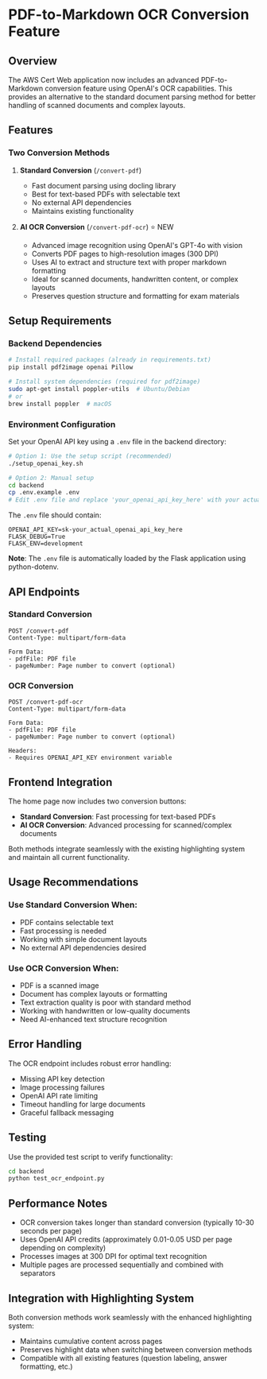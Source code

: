# PDF-to-Markdown OCR Conversion Feature

## Overview

The AWS Cert Web application now includes an advanced PDF-to-Markdown conversion feature using OpenAI's OCR capabilities. This provides an alternative to the standard document parsing method for better handling of scanned documents and complex layouts.

## Features

### Two Conversion Methods

1. **Standard Conversion** (`/convert-pdf`)
   - Fast document parsing using docling library
   - Best for text-based PDFs with selectable text
   - No external API dependencies
   - Maintains existing functionality

2. **AI OCR Conversion** (`/convert-pdf-ocr`) ⭐ NEW
   - Advanced image recognition using OpenAI's GPT-4o with vision
   - Converts PDF pages to high-resolution images (300 DPI)
   - Uses AI to extract and structure text with proper markdown formatting
   - Ideal for scanned documents, handwritten content, or complex layouts
   - Preserves question structure and formatting for exam materials

## Setup Requirements

### Backend Dependencies

```bash
# Install required packages (already in requirements.txt)
pip install pdf2image openai Pillow

# Install system dependencies (required for pdf2image)
sudo apt-get install poppler-utils  # Ubuntu/Debian
# or
brew install poppler  # macOS
```

### Environment Configuration

Set your OpenAI API key using a `.env` file in the backend directory:

```bash
# Option 1: Use the setup script (recommended)
./setup_openai_key.sh

# Option 2: Manual setup
cd backend
cp .env.example .env
# Edit .env file and replace 'your_openai_api_key_here' with your actual API key
```

The `.env` file should contain:
```env
OPENAI_API_KEY=sk-your_actual_openai_api_key_here
FLASK_DEBUG=True
FLASK_ENV=development
```

**Note**: The `.env` file is automatically loaded by the Flask application using python-dotenv.

## API Endpoints

### Standard Conversion
```http
POST /convert-pdf
Content-Type: multipart/form-data

Form Data:
- pdfFile: PDF file
- pageNumber: Page number to convert (optional)
```

### OCR Conversion
```http
POST /convert-pdf-ocr
Content-Type: multipart/form-data

Form Data:
- pdfFile: PDF file  
- pageNumber: Page number to convert (optional)

Headers:
- Requires OPENAI_API_KEY environment variable
```

## Frontend Integration

The home page now includes two conversion buttons:

- **Standard Conversion**: Fast processing for text-based PDFs
- **AI OCR Conversion**: Advanced processing for scanned/complex documents

Both methods integrate seamlessly with the existing highlighting system and maintain all current functionality.

## Usage Recommendations

### Use Standard Conversion When:
- PDF contains selectable text
- Fast processing is needed
- Working with simple document layouts
- No external API dependencies desired

### Use OCR Conversion When:
- PDF is a scanned image
- Document has complex layouts or formatting
- Text extraction quality is poor with standard method
- Working with handwritten or low-quality documents
- Need AI-enhanced text structure recognition

## Error Handling

The OCR endpoint includes robust error handling:
- Missing API key detection
- Image processing failures
- OpenAI API rate limiting
- Timeout handling for large documents
- Graceful fallback messaging

## Testing

Use the provided test script to verify functionality:

```bash
cd backend
python test_ocr_endpoint.py
```

## Performance Notes

- OCR conversion takes longer than standard conversion (typically 10-30 seconds per page)
- Uses OpenAI API credits (approximately 0.01-0.05 USD per page depending on complexity)
- Processes images at 300 DPI for optimal text recognition
- Multiple pages are processed sequentially and combined with separators

## Integration with Highlighting System

Both conversion methods work seamlessly with the enhanced highlighting system:
- Maintains cumulative content across pages
- Preserves highlight data when switching between conversion methods
- Compatible with all existing features (question labeling, answer formatting, etc.)

